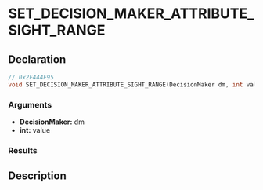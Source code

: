 # SET_DECISION_MAKER_ATTRIBUTE_SIGHT_RANGE

## Declaration
```cpp
// 0x2F444F95
void SET_DECISION_MAKER_ATTRIBUTE_SIGHT_RANGE(DecisionMaker dm, int value);
```

### Arguments
- **DecisionMaker:** dm
- **int:** value

### Results

## Description
